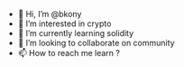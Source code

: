 - 👋 Hi, I’m @bkony
- 👀 I’m interested in crypto
- 🌱 I’m currently learning solidity
- 💞️ I’m looking to collaborate on community
- 📫 How to reach me learn ? 

<!---
bkony/bkony is a ✨ special ✨ repository because its `README.md` (this file) appears on your GitHub profile.
You can click the Preview link to take a look at your changes.
--->
